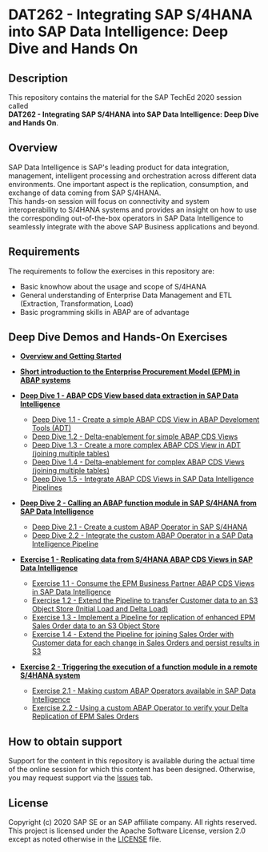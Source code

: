 # DAT262 - Integrating SAP S/4HANA into SAP Data Intelligence: Deep Dive and Hands On

## Description

This repository contains the material for the SAP TechEd 2020 session called<br>
**DAT262 - Integrating SAP S/4HANA into SAP Data Intelligence: Deep Dive and Hands On**.

## Overview

SAP Data Intelligence is SAP's leading product for data integration, management, intelligent processing and orchestration across different data environments.
One important aspect is the replication, consumption, and exchange of data coming from SAP S/4HANA.<br>
This hands-on session will focus on connectivity and system interoperability to S/4HANA systems and provides an insight on how to use the corresponding out-of-the-box operators in SAP Data Intelligence to seamlessly integrate with the above SAP Business applications and beyond.


## Requirements

The requirements to follow the exercises in this repository are:
- Basic knowhow about the usage and scope of S/4HANA 
- General understanding of Enterprise Data Management and ETL (Extraction, Transformation, Load)
- Basic programming skills in ABAP are of advantage

## Deep Dive Demos and Hands-On Exercises

<!--
Provide the exercise content here directly in README.md using [markdown](https://guides.github.com/features/mastering-markdown/) and linking to the specific exercise pages, below is an example.
-->

- **[Overview and Getting Started](exercises/ex0/)**

- **[Short introduction to the Enterprise Procurement Model (EPM) in ABAP systems](exercises/ex0#short-introduction-to-the-enterprise-procurement-model-epm-in-sap-s4hana)**

- **[Deep Dive 1 - ABAP CDS View based data extraction in SAP Data Intelligence](exercises/dd1/)**
    - [Deep Dive 1.1 - Create a simple ABAP CDS View in ABAP Develoment Tools (ADT)](exercises/dd1#deep-dive-11---create-a-simple-abap-cds-view-in-adt)
    - [Deep Dive 1.2 - Delta-enablement for simple ABAP CDS Views](exercises/dd1#deep-dive-12---delta-enablement-for-simple-abap-cds-views)
    - [Deep Dive 1.3 - Create a more complex ABAP CDS View in ADT (joining multiple tables)](exercises/dd1#deep-dive-13---create-a-more-complex-abap-cds-view-in-adt-joining-multiple-tables)
    - [Deep Dive 1.4 - Delta-enablement for complex ABAP CDS Views (joining multiple tables)](exercises/dd1#deep-dive-14---delta-enablement-for-complex-abap-cds-views-joining-multiple-tables)
    - [Deep Dive 1.5 - Integrate ABAP CDS Views in SAP Data Intelligence Pipelines](exercises/dd1#deep-dive-15---integrate-abap-cds-views-in-sap-data-intelligence-pipelines)
    
- **[Deep Dive 2 - Calling an ABAP function module in SAP S/4HANA from SAP Data Intelligence](exercises/dd2/)**
    - [Deep Dive 2.1 - Create a custom ABAP Operator in SAP S/4HANA](exercises/dd2#deep-dive-21---create-a-custom-abap-operator-in-sap-s4hana)
    - [Deep Dive 2.2 - Integrate the custom ABAP Operator in a SAP Data Intelligence Pipeline](exercises/dd2#deep-dive-22---integrate-the-custom-abap-operator-in-a-sap-data-intelligence-pipeline)
    
- **[Exercise 1 - Replicating data from S/4HANA ABAP CDS Views in SAP Data Intelligence](exercises/ex1/)**
    - [Exercise 1.1 - Consume the EPM Business Partner ABAP CDS Views in SAP Data Intelligence](exercises/ex1#exercise-11---consume-the-epm-business-partner-abap-cds-views-in-sap-data-intelligence)
    - [Exercise 1.2 - Extend the Pipeline to transfer Customer data to an S3 Object Store (Initial Load and Delta Load)](exercises/ex1#exercise-12---extend-the-pipeline-to-transfer-the-customer-data-into-an-s3-object-store-with-initial-load-and-delta-load-modes)
    - [Exercise 1.3 - Implement a Pipeline for replication of enhanced EPM Sales Order data to an S3 Object Store](exercises/ex1#exercise-13---implement-a-pipeline-for-delta-transfer-of-enhanced-epm-sales-order-data-from-s4hana-to-an-s3-object-store)
    - [Exercise 1.4 - Extend the Pipeline for joining Sales Order with Customer data for each change in Sales Orders and persist results in S3](exercises/ex1#exercise-14---extend-the-pipeline-for-joining-sales-order-with-customer-data-for-each-change-in-sales-orders-and-persist-results-in-s3)
    
- **[Exercise 2 - Triggering the execution of a function module in a remote S/4HANA system](exercises/ex2/)**
    - [Exercise 2.1 - Making custom ABAP Operators available in SAP Data Intelligence](exercises/ex2#exercise-21-sub-exercise-1-description)
    - [Exercise 2.2 - Using a custom ABAP Operator to verify your Delta Replication of EPM Sales Orders](exercises/ex2#exercise-22-sub-exercise-2-description)



## How to obtain support

Support for the content in this repository is available during the actual time of the online session for which this content has been designed. Otherwise, you may request support via the [Issues](../../issues) tab.

## License
Copyright (c) 2020 SAP SE or an SAP affiliate company. All rights reserved. This project is licensed under the Apache Software License, version 2.0 except as noted otherwise in the [LICENSE](LICENSES/Apache-2.0.txt) file.

